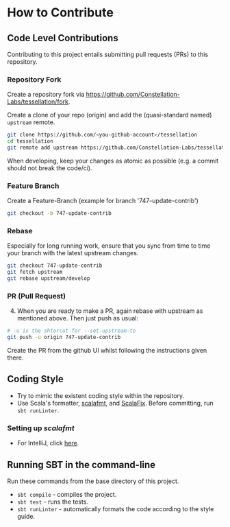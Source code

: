 # How to Contribute

## Code Level Contributions

Contributing to this project entails submitting pull requests (PRs) to this repository.

### Repository Fork

Create a repository fork via https://github.com/Constellation-Labs/tessellation/fork.

Create a clone of your repo (origin) and add the (quasi-standard named) `upstream` remote.

```sh
git clone https://github.com/<you-github-account>/tessellation
cd tessellation
git remote add upstream https://github.com/Constellation-Labs/tessellation
```

When developing, keep your changes as atomic as possible (e.g. a commit should not break the code/ci).

### Feature Branch

Create a Feature-Branch (example for branch '747-update-contrib')

```sh
git checkout -b 747-update-contrib
```

### Rebase

Especially for long running work, ensure that you sync from time to time your branch with the latest upstream changes.

```sh
git checkout 747-update-contrib
git fetch upstream
git rebase upstream/develop
```

### PR (Pull Request)
4. When you are ready to make a PR, again rebase with upstream as mentioned above. Then just push as usual:

```sh
# -u is the shtorcut for --set-upstream-to
git push -u origin 747-update-contrib
```

Create the PR from the github UI whilst following the instructions given there.


## Coding Style

- Try to mimic the existent coding style within the repository.
- Use Scala's formatter, [scalafmt](https://scalameta.org/scalafmt/), and [ScalaFix](https://scalacenter.github.io/scalafix/). Before committing, run `sbt runLinter`.

### Setting up _scalafmt_
- For IntelliJ, click [here](https://www.jetbrains.com/help/idea/work-with-scala-formatter.html).

## Running SBT in the command-line

Run these commands from the base directory of this project.

- `sbt compile` - compiles the project.
- `sbt test` - runs the tests.
- `sbt runLinter` - automatically formats the code according to the style guide.
